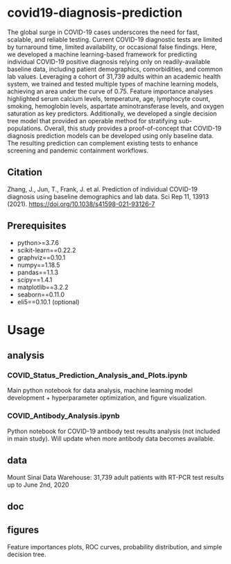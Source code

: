 # covid19-diagnosis-prediction
The global surge in COVID-19 cases underscores the need for fast, scalable, and reliable testing. Current COVID-19 diagnostic tests are limited by turnaround time, limited availability, or occasional false findings. Here, we developed a machine learning-based framework for predicting individual COVID-19 positive diagnosis relying only on readily-available baseline data, including patient demographics, comorbidities, and common lab values. Leveraging a cohort of 31,739 adults within an academic health system, we trained and tested multiple types of machine learning models, achieving an area under the curve of 0.75. Feature importance analyses highlighted serum calcium levels, temperature, age, lymphocyte count, smoking, hemoglobin levels, aspartate aminotransferase levels, and oxygen saturation as key predictors. Additionally, we developed a single decision tree model that provided an operable method for stratifying sub-populations. Overall, this study provides a proof-of-concept that COVID-19 diagnosis prediction models can be developed using only baseline data. The resulting prediction can complement existing tests to enhance screening and pandemic containment workflows.

## Citation
Zhang, J., Jun, T., Frank, J. et al. Prediction of individual COVID-19 diagnosis using baseline demographics and lab data. Sci Rep 11, 13913 (2021). https://doi.org/10.1038/s41598-021-93126-7

## Prerequisites
- python>=3.7.6
- scikit-learn==0.22.2
- graphviz==0.10.1
- numpy==1.18.5 
- pandas==1.1.3
- scipy==1.4.1
- matplotlib==3.2.2
- seaborn==0.11.0
- eli5==0.10.1 (optional)


# Usage
## analysis
### COVID_Status_Prediction_Analysis_and_Plots.ipynb
Main python notebook for data analysis, machine learning model development + hyperparameter optimization, and figure visualization.

### COVID_Antibody_Analysis.ipynb
Python notebook for COVID-19 antibody test results analysis (not included in main study). Will update when more antibody data becomes available.

## data
Mount Sinai Data Warehouse: 31,739 adult patients with RT-PCR test results up to June 2nd, 2020 

## doc


## figures
Feature importances plots, ROC curves, probability distribution, and simple decision tree.
